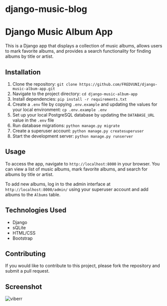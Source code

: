 # django-music-blog
# Django Music Album App

This is a Django app that displays a collection of music albums, allows users to mark favorite albums, and provides a search functionality for finding albums by title or artist.

## Installation

1. Clone the repository: `git clone https://github.com/FREDVUNI/django-music-album-app.git`
2. Navigate to the project directory: `cd django-music-album-app`
3. Install dependencies: `pip install -r requirements.txt`
4. Create a `.env` file by copying `.env.example` and updating the values for your local environment: `cp .env.example .env`
5. Set up your local PostgreSQL database by updating the `DATABASE_URL` value in the `.env` file
6. Run database migrations: `python manage.py migrate`
7. Create a superuser account: `python manage.py createsuperuser`
8. Start the development server: `python manage.py runserver`

## Usage

To access the app, navigate to `http://localhost:8000` in your browser. You can view a list of music albums, mark favorite albums, and search for albums by title or artist.

To add new albums, log in to the admin interface at `http://localhost:8000/admin/` using your superuser account and add albums to the `Albums` table.

## Technologies Used

- Django
- sQLite
- HTML/CSS
- Bootstrap

## Contributing

If you would like to contribute to this project, please fork the repository and submit a pull request. 

## Screenshot

![viberr](https://user-images.githubusercontent.com/41730664/212619110-939b41bc-784c-4076-bbc9-31876ffe1ea3.png)
